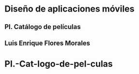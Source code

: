 
# Diseño de aplicaciones móviles
## PI. Catálogo de películas

## Luis Enrique Flores Morales

# PI.-Cat-logo-de-pel-culas
